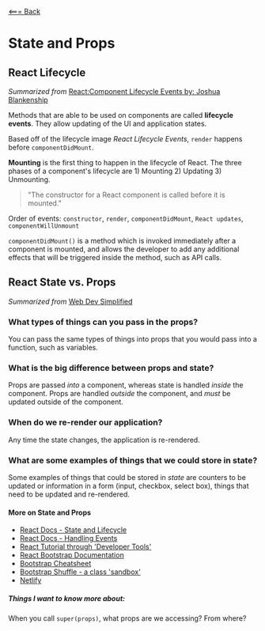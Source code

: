 [<=== Back](/README.md)

# State and Props

## React Lifecycle
*Summarized from* [React:Component Lifecycle Events by: Joshua Blankenship](https://medium.com/@joshuablankenshipnola/react-component-lifecycle-events-cb77e670a093)

Methods that are able to be used on components are called **lifecycle events**. They allow updating of the UI and application states. 

Based off of the lifecycle image *React Lifecycle Events*, `render` happens before `componentDidMount`.

**Mounting** is the first thing to happen in the lifecycle of React. The three phases of a component's lifecycle are 1) Mounting 2) Updating 3) Unmounting.

> "The constructor for a React component is called before it is mounted."

Order of events: `constructor`, `render`, `componentDidMount`, `React updates`, `componentWillUnmount`

`componentDidMount()` is a method which is invoked immediately after a component is mounted, and allows the developer to add any additional effects that will be triggered inside the method, such as API calls.

## React State vs. Props
*Summarized from* [Web Dev Simplified](https://www.youtube.com/watch?v=IYvD9oBCuJI)

### What types of things can you pass in the props?

You can pass the same types of things into props that you would pass into a function, such as variables.

### What is the big difference between props and state?

Props are passed *into* a component, whereas state is handled *inside* the component. Props are handled *outside* the component, and *must* be updated outside of the component.

### When do we re-render our application?

Any time the state changes, the application is re-rendered. 

### What are some examples of things that we could store in state?

Some examples of things that could be stored in *state* are counters to be updated or information in a form (input, checkbox, select box), things that need to be updated and re-rendered.

#### More on State and Props
- [React Docs - State and Lifecycle](https://reactjs.org/docs/state-and-lifecycle.html)
- [React Docs - Handling Events](https://reactjs.org/docs/handling-events.html)
- [React Tutorial through 'Developer Tools'](https://reactjs.org/tutorial/tutorial.html)
- [React Bootstrap Documentation](https://react-bootstrap.github.io/)
- [Bootstrap Cheatsheet](https://getbootstrap.com/docs/5.0/examples/cheatsheet/)
- [Bootstrap Shuffle - a class 'sandbox'](https://bootstrapshuffle.com/classes)
- [Netlify](https://www.netlify.com/)

##### Things I want to know more about:

When you call `super(props)`, what props are we accessing? From where?
